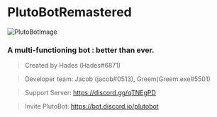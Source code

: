 # PlutoBotRemastered
![PlutoBotImage](https://i.imgur.com/kNVTdNY.png)
### A multi-functioning bot : better than ever.
> Created by Hades (Hades#6871)

> Developer team: Jacob (jacob#0513), Greem(Greem.exe#5501)

> Support Server: https://discord.gg/qTNEgPD

> Invite PlutoBot: https://bot.discord.io/plutobot
